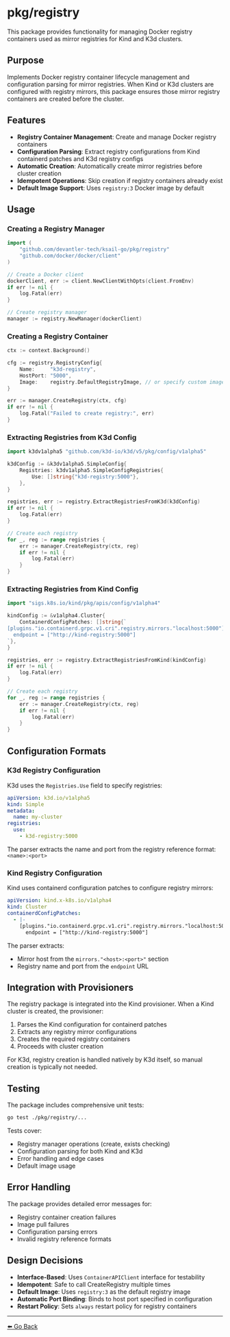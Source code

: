 # pkg/registry

This package provides functionality for managing Docker registry containers used as mirror registries for Kind and K3d clusters.

## Purpose

Implements Docker registry container lifecycle management and configuration parsing for mirror registries. When Kind or K3d clusters are configured with registry mirrors, this package ensures those mirror registry containers are created before the cluster.

## Features

- **Registry Container Management**: Create and manage Docker registry containers
- **Configuration Parsing**: Extract registry configurations from Kind containerd patches and K3d registry configs
- **Automatic Creation**: Automatically create mirror registries before cluster creation
- **Idempotent Operations**: Skip creation if registry containers already exist
- **Default Image Support**: Uses `registry:3` Docker image by default

## Usage

### Creating a Registry Manager

```go
import (
    "github.com/devantler-tech/ksail-go/pkg/registry"
    "github.com/docker/docker/client"
)

// Create a Docker client
dockerClient, err := client.NewClientWithOpts(client.FromEnv)
if err != nil {
    log.Fatal(err)
}

// Create registry manager
manager := registry.NewManager(dockerClient)
```

### Creating a Registry Container

```go
ctx := context.Background()

cfg := registry.RegistryConfig{
    Name:     "k3d-registry",
    HostPort: "5000",
    Image:    registry.DefaultRegistryImage, // or specify custom image
}

err := manager.CreateRegistry(ctx, cfg)
if err != nil {
    log.Fatal("Failed to create registry:", err)
}
```

### Extracting Registries from K3d Config

```go
import k3dv1alpha5 "github.com/k3d-io/k3d/v5/pkg/config/v1alpha5"

k3dConfig := &k3dv1alpha5.SimpleConfig{
    Registries: k3dv1alpha5.SimpleConfigRegistries{
        Use: []string{"k3d-registry:5000"},
    },
}

registries, err := registry.ExtractRegistriesFromK3d(k3dConfig)
if err != nil {
    log.Fatal(err)
}

// Create each registry
for _, reg := range registries {
    err := manager.CreateRegistry(ctx, reg)
    if err != nil {
        log.Fatal(err)
    }
}
```

### Extracting Registries from Kind Config

```go
import "sigs.k8s.io/kind/pkg/apis/config/v1alpha4"

kindConfig := &v1alpha4.Cluster{
    ContainerdConfigPatches: []string{`
[plugins."io.containerd.grpc.v1.cri".registry.mirrors."localhost:5000"]
  endpoint = ["http://kind-registry:5000"]
`},
}

registries, err := registry.ExtractRegistriesFromKind(kindConfig)
if err != nil {
    log.Fatal(err)
}

// Create each registry
for _, reg := range registries {
    err := manager.CreateRegistry(ctx, reg)
    if err != nil {
        log.Fatal(err)
    }
}
```

## Configuration Formats

### K3d Registry Configuration

K3d uses the `Registries.Use` field to specify registries:

```yaml
apiVersion: k3d.io/v1alpha5
kind: Simple
metadata:
  name: my-cluster
registries:
  use:
    - k3d-registry:5000
```

The parser extracts the name and port from the registry reference format: `<name>:<port>`

### Kind Registry Configuration

Kind uses containerd configuration patches to configure registry mirrors:

```yaml
apiVersion: kind.x-k8s.io/v1alpha4
kind: Cluster
containerdConfigPatches:
  - |-
    [plugins."io.containerd.grpc.v1.cri".registry.mirrors."localhost:5000"]
      endpoint = ["http://kind-registry:5000"]
```

The parser extracts:
- Mirror host from the `mirrors."<host>:<port>"` section
- Registry name and port from the `endpoint` URL

## Integration with Provisioners

The registry package is integrated into the Kind provisioner. When a Kind cluster is created, the provisioner:

1. Parses the Kind configuration for containerd patches
2. Extracts any registry mirror configurations
3. Creates the required registry containers
4. Proceeds with cluster creation

For K3d, registry creation is handled natively by K3d itself, so manual creation is typically not needed.

## Testing

The package includes comprehensive unit tests:

```bash
go test ./pkg/registry/...
```

Tests cover:
- Registry manager operations (create, exists checking)
- Configuration parsing for both Kind and K3d
- Error handling and edge cases
- Default image usage

## Error Handling

The package provides detailed error messages for:
- Registry container creation failures
- Image pull failures
- Configuration parsing errors
- Invalid registry reference formats

## Design Decisions

- **Interface-Based**: Uses `ContainerAPIClient` interface for testability
- **Idempotent**: Safe to call CreateRegistry multiple times
- **Default Image**: Uses `registry:3` as the default registry image
- **Automatic Port Binding**: Binds to host port specified in configuration
- **Restart Policy**: Sets `always` restart policy for registry containers

---

[⬅️ Go Back](../../README.md)
